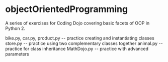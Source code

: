 # objectOrientedProgramming

A series of exercises for Coding Dojo covering basic facets of OOP in Python 2.

bike.py, car.py, product.py -- practice creating and instantiating classes
store.py -- practice using two complementary classes together
animal.py -- practice for class inheritance
MathDojo.py -- practice with advanced parameters